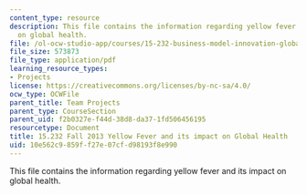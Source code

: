 ```yaml
---
content_type: resource
description: This file contains the information regarding yellow fever and its impact
  on global health.
file: /ol-ocw-studio-app/courses/15-232-business-model-innovation-global-health-in-frontier-markets-fall-2013/10e562c9859ff27e07cfd98193f8e990_MIT15_232F13_a1_ylw-fvr_1.pdf
file_size: 573873
file_type: application/pdf
learning_resource_types:
- Projects
license: https://creativecommons.org/licenses/by-nc-sa/4.0/
ocw_type: OCWFile
parent_title: Team Projects
parent_type: CourseSection
parent_uid: f2b0327e-f44d-38d8-da37-1fd506456195
resourcetype: Document
title: 15.232 Fall 2013 Yellow Fever and its impact on Global Health
uid: 10e562c9-859f-f27e-07cf-d98193f8e990
---
```

This file contains the information regarding yellow fever and its impact on global health.